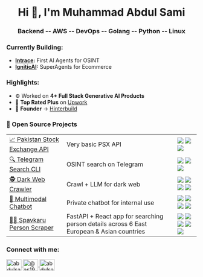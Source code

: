 <h1 align="center">Hi 👋, I'm Muhammad Abdul Sami</h1>
<h3 align="center">Backend -- AWS -- DevOps -- Golang -- Python -- Linux</h3>

<h3 align="left">Currently Building:</h3>
<ul>
  <li><strong><a href="https://www.intrace.ai" target="_blank">Intrace</a>:</strong> First AI Agents for OSINT</li>
  <li><strong><a href="https://www.igniticai.com/" target="_blank">IgniticAI</a>:</strong> SuperAgents for Ecommerce</li>
</ul>

<h3 align="left">Highlights:</h3>
<ul>
  <li>⚙️ Worked on <strong>4+ Full Stack Generative AI Products</strong></li>
  <li>🌟 <strong>Top Rated Plus</strong> on <a href="https://www.upwork.com/freelancers/muhammadabduls" target="_blank">Upwork</a></li>
  <li>🌟 <strong>Founder</strong> -> <a href="https://github.com/HinterBuild" target="_blank">Hinterbuild</a></li>
</ul>

<h3 align="left">🚀 Open Source Projects</h3>

<table>
  <tr>
    <td><a href="https://github.com/AbdulSami455/PSX-Data-Api">📈 Pakistan Stock Exchange API</a></td>
    <td>Very basic PSX API</td>
    <td>
      <img src="https://img.shields.io/github/stars/AbdulSami455/PSX-Data-Api?style=social" />
      <img src="https://img.shields.io/badge/Python-3776AB?logo=python&logoColor=white" />
      <img src="https://img.shields.io/badge/REST-00ADD8" />
    </td>
  </tr>
  <tr>
    <td><a href="https://github.com/AbdulSami455/Telegram-Search-osint-cli-tool">🔍 Telegram Search CLI</a></td>
    <td>OSINT search on Telegram</td>
    <td>
      <img src="https://img.shields.io/github/stars/AbdulSami455/Telegram-Search-osint-cli-tool?style=social" />
      <img src="https://img.shields.io/badge/Go-00ADD8?logo=go&logoColor=white" />
      <img src="https://img.shields.io/badge/OSINT-8A2BE2" />
    </td>
  </tr>
  <tr>
    <td><a href="https://github.com/AbdulSami455/Darkweb-Crawler-Deepseek-Osint-Analysis">🕵️ Dark Web Crawler</a></td>
    <td>Crawl + LLM for dark web</td>
    <td>
      <img src="https://img.shields.io/github/stars/AbdulSami455/Darkweb-Crawler-Deepseek-Osint-Analysis?style=social" />
      <img src="https://img.shields.io/badge/Python-3776AB?logo=python&logoColor=white" />
      <img src="https://img.shields.io/badge/Scraping-2E7D32" />
      <img src="https://img.shields.io/badge/LLM-CC0000" />
    </td>
  </tr>
  <tr>
    <td><a href="https://github.com/AbdulSami455/Knowledge-base-chatbot-langchain-ollama">🤖 Multimodal Chatbot</a></td>
    <td>Private chatbot for internal use</td>
    <td>
      <img src="https://img.shields.io/github/stars/AbdulSami455/Knowledge-base-chatbot-langchain-ollama?style=social" />
      <img src="https://img.shields.io/badge/Python-3776AB?logo=python&logoColor=white" />
      <img src="https://img.shields.io/badge/LangChain-00B8D9" />
      <img src="https://img.shields.io/badge/Ollama-444444" />
    </td>
  </tr>
  <tr>
    <td><a href="https://github.com/AbdulSami455/Spavkaru-Person-Scraper">🕵️‍♂️ Spavkaru Person Scraper</a></td>
    <td>FastAPI + React app for searching person details across 6 East European & Asian countries</td>
    <td>
      <img src="https://img.shields.io/github/stars/AbdulSami455/Spavkaru-Person-Scraper?style=social" />
      <img src="https://img.shields.io/badge/Python-3776AB?logo=python&logoColor=white" />
      <img src="https://img.shields.io/badge/TypeScript-3178C6?logo=typescript&logoColor=white" />
      <img src="https://img.shields.io/badge/React-61DAFB?logo=react&logoColor=black" />
      <img src="https://img.shields.io/badge/FastAPI-009688?logo=fastapi&logoColor=white" />
    </td>
  </tr>
</table>

</table>



<h3 align="left">Connect with me:</h3>
<p align="left">
  <a href="https://twitter.com/abdulsami1211" target="blank">
    <img align="center" src="https://raw.githubusercontent.com/rahuldkjain/github-profile-readme-generator/master/src/images/icons/Social/twitter.svg" alt="abdulsami1211" height="30" width="40" />
  </a>
  <a href="https://medium.com/@as1987137" target="blank">
    <img align="center" src="https://raw.githubusercontent.com/rahuldkjain/github-profile-readme-generator/master/src/images/icons/Social/medium.svg" alt="@as1987137" height="30" width="40" />
  </a>
  <a href="https://leetcode.com/abdulsami455/" target="blank">
    <img align="center" src="https://raw.githubusercontent.com/rahuldkjain/github-profile-readme-generator/master/src/images/icons/Social/leet-code.svg" alt="abdulsami455" height="30" width="40" />
  </a>
</p>
